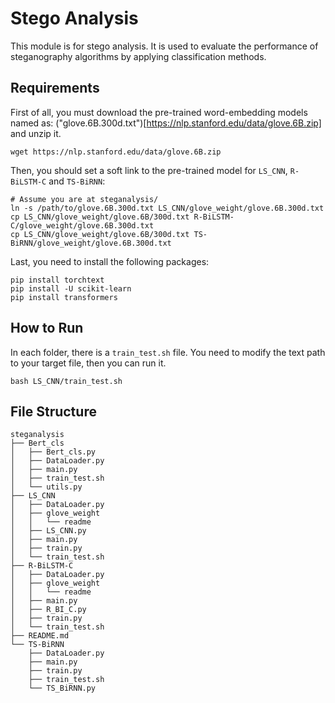 # Stego Analysis

This module is for stego analysis. It is used to evaluate the performance of steganography algorithms by applying classification methods.

## Requirements

First of all, you must download the pre-trained word-embedding models named as: ("glove.6B.300d.txt")[https://nlp.stanford.edu/data/glove.6B.zip] and unzip it.
```shell
wget https://nlp.stanford.edu/data/glove.6B.zip
```

Then, you should set a soft link to the pre-trained model for `LS_CNN`, `R-BiLSTM-C` and `TS-BiRNN`:
```shell
# Assume you are at steganalysis/
ln -s /path/to/glove.6B.300d.txt LS_CNN/glove_weight/glove.6B.300d.txt
cp LS_CNN/glove_weight/glove.6B/300d.txt R-BiLSTM-C/glove_weight/glove.6B.300d.txt
cp LS_CNN/glove_weight/glove.6B/300d.txt TS-BiRNN/glove_weight/glove.6B.300d.txt
```

Last, you need to install the following packages:
```
pip install torchtext
pip install -U scikit-learn
pip install transformers
```

## How to Run
In each folder, there is a `train_test.sh` file. You need to modify the text path to your target file, then you can run it.

```shell
bash LS_CNN/train_test.sh
```

## File Structure
```
steganalysis
├── Bert_cls
│   ├── Bert_cls.py
│   ├── DataLoader.py
│   ├── main.py
│   ├── train_test.sh
│   └── utils.py
├── LS_CNN
│   ├── DataLoader.py
│   ├── glove_weight
│   │   └── readme
│   ├── LS_CNN.py
│   ├── main.py
│   ├── train.py
│   └── train_test.sh
├── R-BiLSTM-C
│   ├── DataLoader.py
│   ├── glove_weight
│   │   └── readme
│   ├── main.py
│   ├── R_BI_C.py
│   ├── train.py
│   └── train_test.sh
├── README.md
└── TS-BiRNN
    ├── DataLoader.py
    ├── main.py
    ├── train.py
    ├── train_test.sh
    └── TS_BiRNN.py
```
